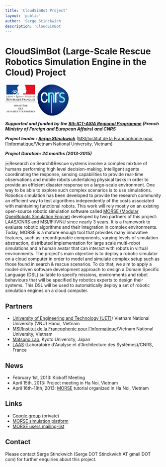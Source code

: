 ```yaml
---
title: 'CloudSimBot Project'
layout: 'public'
author: 'Serge Stinckwich'
description: 'CloudSimBot'
---
```

# CloudSimBot (Large-Scale Rescue Robotics Simulation Engine in the Cloud) Project


<img src="/images/MAE.jpeg" width="100" class="img-rounded">
<img src="/images/CNRSfilaire-grand.jpeg" width="100" class="img-rounded">

***Supported and funded by the [8th ICT-ASIA Regional Programme](http://service-scientifique.francejoomla.net/index.php?option=com_content&view=article&id=419:ict-stic-asie&catid=35:opportunities-france&Itemid=138) (French Ministry of Foreign and European Affairs) and CNRS***

***Project leader : [Serge Stinckwich](http://www.doesnotunderstand.org/)*** ([MSI/Institut de la Francophonie pour l’Informatique](http://www.ifi.auf.org/)/Vietnam National University, Vietnam)

***Project Duration: 24 months (2013-2015)***

￼Research on Search&Rescue systems involve a complex mixture of humans performing high level decision-making, intelligent agents coordinating the response, sensing capabilities to provide real-time observations and mobile robots undertaking physical tasks in order to provide an efficient disaster response on a large-scale environment. One way to be able to explore such complex scenarios is to use simulations. Robotics simulation has been developed to provide the research community an efficient way to test algorithms independently of the costs associated with maintaining functional robots.
This work will rely mostly on an existing open-source robotic simulation software called [MORSE (Modular OpenRobots Simulation Engine)](http://www.openrobots.org/wiki/morse/) developed by two partners of this project: LAAS/CNRS and MSI/IFI/VNU since nearly 3 years. It is a framework to evaluate robotic algorithms and their integration in complex environments. Today, MORSE is a mature enough tool that provides many innovative features, such as: reconfigurable components, varying levels of simulation abstraction, distributed implementation for large scale multi-robot simulations and a human avatar that can interact with robots in virtual environments.
The project's main objective is to deploy a robotic simulator on a cloud computer in order to model and simulate complex setup such as those found in search & rescue scenarios. To do that, we aim to apply a model-driven software development approach to design a Domain Specific Language (DSL) suitable to specify missions, environments and robot behaviours that will be specified by robotics experts to design their systems. This DSL will be used to automatically deploy a set of robotic simulation engines on a cloud computer.

## Partners
* [University of Engineering and Technology (UET)](http://uet.vnu.edu.vn)/ Vietnam National University (VNU) Hanoi, Vietnam
* [MSI/Institut de la Francophonie pour l’Informatique](http://www.ifi.auf.org/)/Vietnam National University, Vietnam
* [Matsuno Lab](http://www.mechatronics.me.kyoto-u.ac.jp/), Kyoto University, Japan
* [LAAS](http://www.laas.fr/) (Laboratoire d'Analyse et d'Architecture des Systèmes)/CNRS, France

## News
* February 1st, 2013: Kickoff Meeting
* April 15th, 2013: Project meeting in Ha Noi, Vietnam
* April 16th-18th, 2013: [MORSE](http://www.openrobots.org/wiki/morse/) tutorial organized in Ha Noi, Vietnam

## Links
* [Google group](https://groups.google.com/d/forum/cloudsimbot) (private)
* [MORSE simulation platform](http://www.openrobots.org/wiki/morse/)
* [MORSE users mailing-list](https://sympa.laas.fr/sympa/subscribe/morse-users)
 
## Contact
Please contact Serge Stinckwich (Serge DOT Stinckwich AT gmail DOT com) for further enquiries about this project.